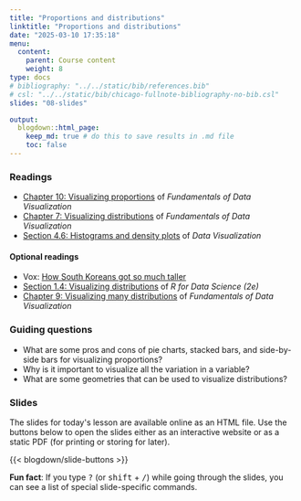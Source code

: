 ```yaml
---
title: "Proportions and distributions"
linktitle: "Proportions and distributions"
date: "2025-03-10 17:35:18"
menu:
  content:
    parent: Course content
    weight: 8
type: docs
# bibliography: "../../static/bib/references.bib"
# csl: "../../static/bib/chicago-fullnote-bibliography-no-bib.csl"
slides: "08-slides"

output:
  blogdown::html_page:
    keep_md: true # do this to save results in .md file
    toc: false
---
```


### Readings

- <i class="fas fa-book"></i> [Chapter 10: Visualizing proportions](https://clauswilke.com/dataviz/visualizing-proportions.html) of *Fundamentals of Data Visualization*
- <i class="fas fa-book"></i> [Chapter 7: Visualizing distributions](https://clauswilke.com/dataviz/histograms-density-plots.html) of *Fundamentals of Data Visualization*
- <i class="fas fa-book"></i> [Section 4.6: Histograms and density plots](https://socviz.co/groupfacettx.html#histograms) of *Data Visualization*


#### Optional readings

- <i class="fab fa-youtube"></i> Vox: [How South Koreans got so much taller](https://www.youtube.com/watch?v=ZoLk6GUKzU0)
- <i class="fas fa-book"></i> [Section 1.4: Visualizing distributions](https://r4ds.hadley.nz/data-visualize#visualizing-distributions) of *R for Data Science (2e)*
- <i class="fas fa-book"></i> [Chapter 9: Visualizing many distributions](https://clauswilke.com/dataviz/boxplots-violins.html) of *Fundamentals of Data Visualization*

<!-- - <i class="fas fa-external-link-square-alt"></i> Cédric Scherer, ["Visualizing distributions with raincloud plots with ggplot2"](https://www.cedricscherer.com/2021/06/06/visualizing-distributions-with-raincloud-plots-with-ggplot2/) -->
<!-- - <i class="fas fa-external-link-square-alt"></i> [The Election Needle Is Back. Meet One of Its Creators.](https://www.nytimes.com/video/us/politics/100000006186649/needle-elections.html) -->
<!-- https://www.nytimes.com/2018/03/13/upshot/needle-forecast-pennsylvania-special-election.html -->
<!-- - <i class="fas fa-external-link-square-alt"></i> [Understanding Pie Charts](https://eagereyes.org/techniques/pie-charts) -->


### Guiding questions

- What are some pros and cons of pie charts, stacked bars, and side-by-side bars for visualizing proportions?
- Why is it important to visualize all the variation in a variable?
- What are some geometries that can be used to visualize distributions?


### Slides

The slides for today's lesson are available online as an HTML file. Use the buttons below to open the slides either as an interactive website or as a static PDF (for printing or storing for later).

{{< blogdown/slide-buttons >}}

**Fun fact**: If you type <kbd>?</kbd> (or <kbd>shift</kbd> + <kbd>/</kbd>) while going through the slides, you can see a list of special slide-specific commands.
